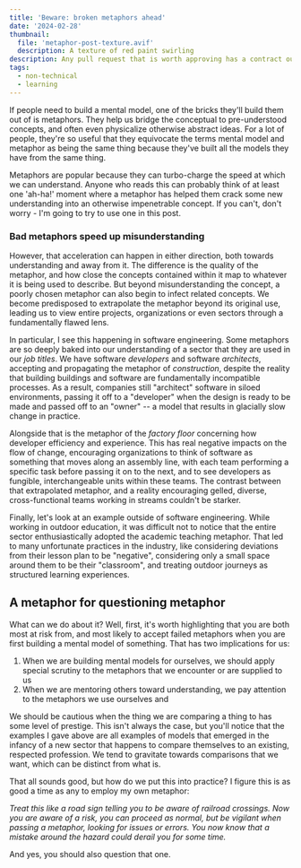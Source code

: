 ```yaml
---
title: 'Beware: broken metaphors ahead'
date: '2024-02-28'
thumbnail:
  file: 'metaphor-post-texture.avif'
  description: A texture of red paint swirling
description: Any pull request that is worth approving has a contract outling a reason to change.
tags:
  - non-technical
  - learning
---
```


If people need to build a mental model, one of the bricks they'll build them out of is metaphors. They help us bridge the conceptual to pre-understood concepts, and often even physicalize otherwise abstract ideas. For a lot of people, they're so useful that they equivocate the terms mental model and metaphor as being the same thing because they've built all the models they have from the same thing.

Metaphors are popular because they can turbo-charge the speed at which we can understand. Anyone who reads this can probably think of at least one 'ah-ha!' moment where a metaphor has helped them crack some new understanding into an otherwise impenetrable concept. If you can't, don't worry - I'm going to try to use one in this post.

### Bad metaphors speed up misunderstanding

However, that acceleration can happen in either direction, both towards understanding and away from it. The difference is the quality of the metaphor, and how close the concepts contained within it map to whatever it is being used to describe. But beyond misunderstanding the concept, a poorly chosen metaphor can also begin to infect related concepts. We become predisposed to extrapolate the metaphor beyond its original use, leading us to view entire projects, organizations or even sectors through a fundamentally flawed lens.

In particular, I see this happening in software engineering. Some metaphors are so deeply baked into our understanding of a sector that they are used in our _job titles_. We have software _developers_ and software _architects_, accepting and propagating the metaphor of _construction_, despite the reality that building buildings and software are fundamentally incompatible processes. As a result, companies still "architect" software in siloed environments, passing it off to a "developer" when the design is ready to be made and passed off to an "owner" -- a model that results in glacially slow change in practice.

Alongside that is the metaphor of the _factory floor_ concerning how developer efficiency and experience. This has real negative impacts on the flow of change, encouraging organizations to think of software as something that moves along an assembly line, with each team performing a specific task before passing it on to the next, and to see developers as fungible, interchangeable units within these teams. The contrast between that extrapolated metaphor, and a reality encouraging gelled, diverse, cross-functional teams working in streams couldn't be starker.

Finally, let's look at an example outside of software engineering. While working in outdoor education, it was difficult not to notice that the entire sector enthusiastically adopted the academic teaching metaphor. That led to many unfortunate practices in the industry, like considering deviations from their lesson plan to be "negative", considering only a small space around them to be their "classroom", and treating outdoor journeys as structured learning experiences.

## A metaphor for questioning metaphor

What can we do about it? Well, first, it's worth highlighting that you are both most at risk from, and most likely to accept failed metaphors when you are first building a mental model of something. That has two implications for us:

1. When we are building mental models for ourselves, we should apply special scrutiny to the metaphors that we encounter or are supplied to us
2. When we are mentoring others toward understanding, we pay attention to the metaphors we use ourselves and

We should be cautious when the thing we are comparing a thing to has some level of prestige. This isn't always the case, but you'll notice that the examples I gave above are all examples of models that emerged in the infancy of a new sector that happens to compare themselves to an existing, respected profession. We tend to gravitate towards comparisons that we want, which can be distinct from what is.

That all sounds good, but how do we put this into practice? I figure this is as good a time as any to employ my own metaphor:

_Treat this like a road sign telling you to be aware of railroad crossings. Now you are aware of a risk, you can proceed as normal, but be vigilant when passing a metaphor, looking for issues or errors. You now know that a mistake around the hazard could derail you for some time._

And yes, you should also question that one.
